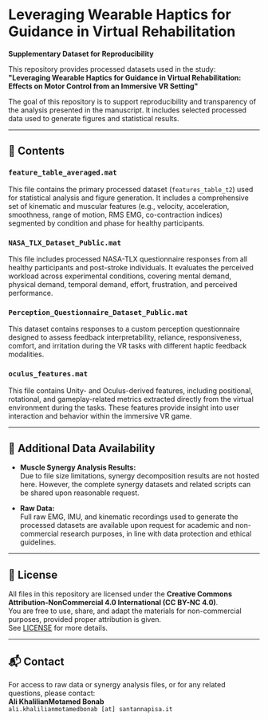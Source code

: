 # Leveraging Wearable Haptics for Guidance in Virtual Rehabilitation  
**Supplementary Dataset for Reproducibility**

This repository provides processed datasets used in the study:  
**"Leveraging Wearable Haptics for Guidance in Virtual Rehabilitation: Effects on Motor Control from an Immersive VR Setting"**

The goal of this repository is to support reproducibility and transparency of the analysis presented in the manuscript. It includes selected processed data used to generate figures and statistical results.

---

## 📂 Contents

### `feature_table_averaged.mat`
This file contains the primary processed dataset (`features_table_t2`) used for statistical analysis and figure generation. It includes a comprehensive set of kinematic and muscular features (e.g., velocity, acceleration, smoothness, range of motion, RMS EMG, co-contraction indices) segmented by condition and phase for healthy participants.

### `NASA_TLX_Dataset_Public.mat`
This file includes processed NASA-TLX questionnaire responses from all healthy participants and post-stroke individuals. It evaluates the perceived workload across experimental conditions, covering mental demand, physical demand, temporal demand, effort, frustration, and perceived performance.

### `Perception_Questionnaire_Dataset_Public.mat`
This dataset contains responses to a custom perception questionnaire designed to assess feedback interpretability, reliance, responsiveness, comfort, and irritation during the VR tasks with different haptic feedback modalities.

### `oculus_features.mat`
This file contains Unity- and Oculus-derived features, including positional, rotational, and gameplay-related metrics extracted directly from the virtual environment during the tasks. These features provide insight into user interaction and behavior within the immersive VR game.

---

## 📁 Additional Data Availability

- **Muscle Synergy Analysis Results:**  
  Due to file size limitations, synergy decomposition results are not hosted here. However, the complete synergy datasets and related scripts can be shared upon reasonable request.

- **Raw Data:**  
  Full raw EMG, IMU, and kinematic recordings used to generate the processed datasets are available upon request for academic and non-commercial research purposes, in line with data protection and ethical guidelines.

---

## 📜 License

All files in this repository are licensed under the **Creative Commons Attribution-NonCommercial 4.0 International (CC BY-NC 4.0)**.  
You are free to use, share, and adapt the materials for non-commercial purposes, provided proper attribution is given.  
See [LICENSE](LICENSE) for more details.

---

## 📬 Contact

For access to raw data or synergy analysis files, or for any related questions, please contact:  
**Ali KhalilianMotamed Bonab**  
`ali.khalilianmotamedbonab [at] santannapisa.it`

